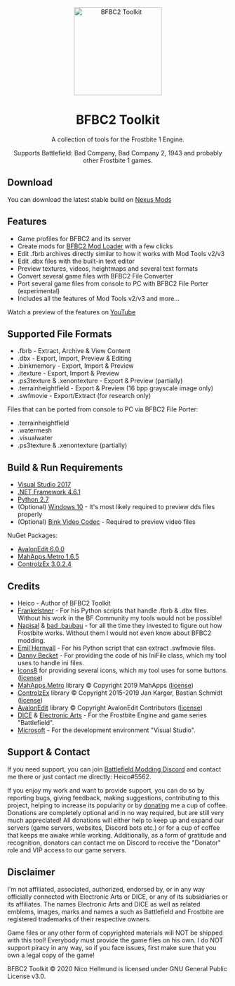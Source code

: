<div align="center">
  <a href="https://github.com/HeicoDev/BFBC2Toolkit">
    <img alt="BFBC2 Toolkit" width="200" heigth="200" src="https://i.ibb.co/ZJ4Z4sp/Battlefield-Modding-Icon.png">
  </a>
  <h1>BFBC2 Toolkit</h1>
  <p>
    A collection of tools for the Frostbite 1 Engine.
  </p>
  <p>
    Supports Battlefield: Bad Company, Bad Company 2, 1943 and probably other Frostbite 1 games.
  </p>   
</div>

## Download

You can download the latest stable build on [Nexus Mods](https://www.nexusmods.com/battlefieldbadcompany2/mods/15)

## Features

* Game profiles for BFBC2 and its server
* Create mods for [BFBC2 Mod Loader](https://www.nexusmods.com/battlefieldbadcompany2/mods/4) with a few clicks 
* Edit .fbrb archives directly similar to how it works with Mod Tools v2/v3
* Edit .dbx files with the built-in text editor
* Preview textures, videos, heightmaps and several text formats
* Convert several game files with BFBC2 File Converter
* Port several game files from console to PC with BFBC2 File Porter (experimental)
* Includes all the features of Mod Tools v2/v3 and more...

Watch a preview of the features on [YouTube](https://www.youtube.com/watch?v=-WeeXXNA87M)

## Supported File Formats

* .fbrb - Extract, Archive & View Content
* .dbx - Export, Import, Preview & Editing
* .binkmemory - Export, Import & Preview
* .itexture - Export, Import & Preview
* .ps3texture & .xenontexture - Export & Preview (partially)
* .terrainheightfield - Export & Preview (16 bpp grayscale image only)
* .swfmovie - Export/Extract (for research only)

Files that can be ported from console to PC via BFBC2 File Porter:
* .terrainheightfield
* .watermesh 
* .visualwater
* .ps3texture & .xenontexture (partially)

## Build & Run Requirements

* [Visual Studio 2017](https://visualstudio.microsoft.com/vs/older-downloads/)
* [.NET Framework 4.6.1](https://www.microsoft.com/en-us/download/details.aspx?id=49982)
* [Python 2.7](https://www.python.org/downloads/release/python-2718/)
* (Optional) [Windows 10](https://www.microsoft.com/en-us/windows/get-windows-10) - It's most likely required to preview dds files properly
* (Optional) [Bink Video Codec](http://www.radgametools.com/bnkdown.htm) - Required to preview video files

NuGet Packages:
* [AvalonEdit 6.0.0](https://www.nuget.org/packages/AvalonEdit/6.0.0)
* [MahApps.Metro 1.6.5](https://www.nuget.org/packages/MahApps.Metro/1.6.5)
* [ControlzEx 3.0.2.4](https://www.nuget.org/packages/ControlzEx/3.0.2.4)

## Credits

* Heico - Author of BFBC2 Toolkit
* [Frankelstner](http://www.bfeditor.org/forums/index.php?/profile/6706-frankelstner/) - For his Python scripts that handle .fbrb & .dbx files. Without his work in the BF Community my tools would not be possible! 
* [Napisal](https://www.youtube.com/channel/UCIcx-pztQ3rGfO3pbcd52OQ) & [bad .baubau](https://www.youtube.com/user/cssbaubau) - for all the time they invested to figure out how Frostbite works. Without them I would not even know about BFBC2 modding.
* [Emil Hernvall](https://github.com/EmilHernvall) - For his Python script that can extract .swfmovie files.
* [Danny Becket](https://stackoverflow.com/users/1563422/danny-beckett) - For providing the code of his IniFile class, which my tool uses to handle ini files.
* [Icons8](https://icons8.de/) for providing several icons, which my tool uses for some buttons. ([license](https://creativecommons.org/licenses/by-nd/3.0/))
* [MahApps.Metro](https://github.com/MahApps/MahApps.Metro) library © Copyright 2019 MahApps ([license](https://github.com/MahApps/MahApps.Metro/blob/develop/LICENSE))
* [ControlzEx](https://github.com/ControlzEx/ControlzEx) library © Copyright 2015-2019 Jan Karger, Bastian Schmidt ([license](https://github.com/ControlzEx/ControlzEx/blob/develop/LICENSE))
* [AvalonEdit](https://github.com/icsharpcode/AvalonEdit) library © Copyright AvalonEdit Contributors ([license](https://github.com/icsharpcode/AvalonEdit/blob/master/LICENSE))
* [DICE](https://www.dice.se/) & [Electronic Arts](https://www.ea.com/) - For the Frostbite Engine and game series "Battlefield".
* [Microsoft](https://www.microsoft.com/) - For the development environment "Visual Studio".

## Support & Contact

If you need support, you can join [Battlefield Modding Discord](https://discord.me/battlefieldmodding) and contact me there or just contact me directly: Heico#5562.

If you enjoy my work and want to provide support, you can do so by reporting bugs, giving feedback, making suggestions, contributing to this project, helping to increase its popularity or by [donating](https://www.nexusmods.com/users/45260312) me a cup of coffee. Donations are completely optional and in no way required, but are still very much appreciated! All donations will either help to keep up and expand our servers (game servers, websites, Discord bots etc.) or for a cup of coffee that keeps me awake while working. Additionally, as a form of gratitude and recognition, donators can contact me on Discord to receive the "Donator" role and VIP access to our game servers. 

## Disclaimer

I'm not affiliated, associated, authorized, endorsed by, or in any way officially connected with Electronic Arts or DICE, or any of its subsidiaries or its affiliates.
The names Electronic Arts and DICE as well as related emblems, images, marks and names a such as Battlefield and Frostbite are registered trademarks of their respective owners.

Game files or any other form of copyrighted materials will NOT be shipped with this tool! Everybody must provide the game files on his own.
I do NOT support piracy in any way, so if you face issues, first make sure that you own a legal copy of the game!

BFBC2 Toolkit © 2020 Nico Hellmund is licensed under GNU General Public License v3.0.
